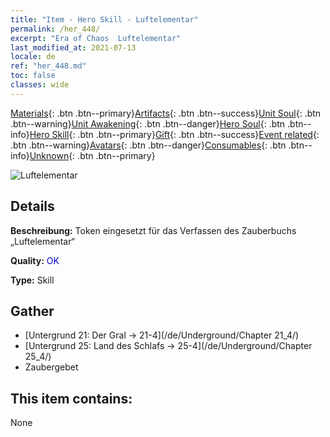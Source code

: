 ```yaml
---
title: "Item - Hero Skill - Luftelementar"
permalink: /her_448/
excerpt: "Era of Chaos  Luftelementar"
last_modified_at: 2021-07-13
locale: de
ref: "her_448.md"
toc: false
classes: wide
---
```

 [Materials](/ItemsDE/){: .btn .btn--primary}[Artifacts](/ItemsDE/Artifacts/){: .btn .btn--success}[Unit Soul](/ItemsDE/UnitSoul/){: .btn .btn--warning}[Unit Awakening](/ItemsDE/UnitAwakening/){: .btn .btn--danger}[Hero Soul](/ItemsDE/HeroSoul/){: .btn .btn--info}[Hero Skill](/ItemsDE/HeroSkill/){: .btn .btn--primary}[Gift](/ItemsDE/Gift/){: .btn .btn--success}[Event related](/ItemsDE/Events/){: .btn .btn--warning}[Avatars](/ItemsDE/Avatars/){: .btn .btn--danger}[Consumables](/ItemsDE/Consumables/){: .btn .btn--info}[Unknown](/ItemsDE/Unknown/){: .btn .btn--primary}

 ![Luftelementar](/images/t/ps_zhaohuanqiyuansu.png)

## Details
 **Beschreibung:** Token eingesetzt für das Verfassen des Zauberbuchs „Luftelementar“

 **Quality:** <span style="color: #0000CD">OK</span>

 **Type:** Skill

## Gather

*    [Untergrund 21: Der Gral -> 21-4](/de/Underground/Chapter 21_4/) 
*    [Untergrund 25: Land des Schlafs -> 25-4](/de/Underground/Chapter 25_4/) 
*    Zaubergebet 

## This item contains:

  None

